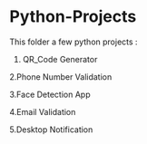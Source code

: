 # Python-Projects

This folder a few python projects :

1. QR_Code Generator

2.Phone Number Validation

3.Face Detection App

4.Email Validation

5.Desktop Notification
